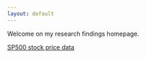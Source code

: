 ```yaml
---
layout: default
---
```


Welcome on my research findings homepage.

[SP500 stock price data](sp500_stock_price_data/index.html)

